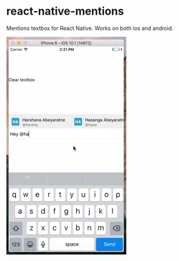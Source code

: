 # react-native-mentions
Mentions textbox for React Native. Works on both ios and android. 

![alt text](example.gif "Screenshots")
